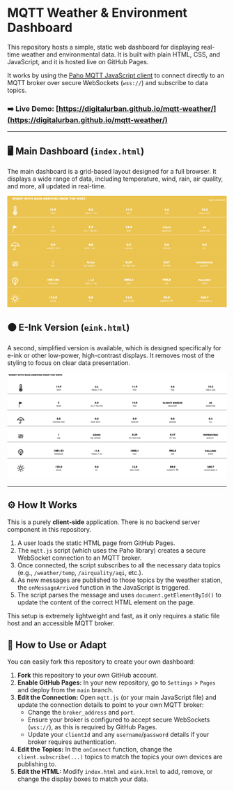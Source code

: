 # MQTT Weather & Environment Dashboard

This repository hosts a simple, static web dashboard for displaying real-time weather and environmental data. It is built with plain HTML, CSS, and JavaScript, and it is hosted live on GitHub Pages.

It works by using the [Paho MQTT JavaScript client](https://github.com/eclipse/paho.mqtt.javascript) to connect directly to an MQTT broker over secure WebSockets (`wss://`) and subscribe to data topics.

### ➡️ **Live Demo: [https://digitalurban.github.io/mqtt-weather/](https://digitalurban.github.io/mqtt-weather/)**

---

## 🖥️ Main Dashboard (`index.html`)

The main dashboard is a grid-based layout designed for a full browser. It displays a wide range of data, including temperature, wind, rain, air quality, and more, all updated in real-time.

![Main Dashboard Screenshot](https://github.com/digitalurban/mqtt-weather/blob/main/Screenshot%202025-10-31%20at%2010.06.16.png)

## ⚫ E-Ink Version (`eink.html`)

A second, simplified version is available, which is designed specifically for e-ink or other low-power, high-contrast displays. It removes most of the styling to focus on clear data presentation.

![E-Ink Dashboard Screenshot](https://github.com/digitalurban/mqtt-weather/blob/main/Screenshot%202025-10-31%20at%2010.07.21.png)

---

## ⚙️ How It Works

This is a purely **client-side** application. There is no backend server component in this repository.

1.  A user loads the static HTML page from GitHub Pages.
2.  The `mqtt.js` script (which uses the Paho library) creates a secure WebSocket connection to an MQTT broker.
3.  Once connected, the script subscribes to all the necessary data topics (e.g., `/weather/temp`, `/airquality/aqi`, etc.).
4.  As new messages are published to those topics by the weather station, the `onMessageArrived` function in the JavaScript is triggered.
5.  The script parses the message and uses `document.getElementById()` to update the content of the correct HTML element on the page.

This setup is extremely lightweight and fast, as it only requires a static file host and an accessible MQTT broker.

## 🚀 How to Use or Adapt

You can easily fork this repository to create your own dashboard:

1.  **Fork** this repository to your own GitHub account.
2.  **Enable GitHub Pages:** In your new repository, go to `Settings` > `Pages` and deploy from the `main` branch.
3.  **Edit the Connection:** Open `mqtt.js` (or your main JavaScript file) and update the connection details to point to your own MQTT broker:
    * Change the `broker_address` and `port`.
    * Ensure your broker is configured to accept secure WebSockets (`wss://`), as this is required by GitHub Pages.
    * Update your `clientId` and any `username`/`password` details if your broker requires authentication.
4.  **Edit the Topics:** In the `onConnect` function, change the `client.subscribe(...)` topics to match the topics your own devices are publishing to.
5.  **Edit the HTML:** Modify `index.html` and `eink.html` to add, remove, or change the display boxes to match your data.
